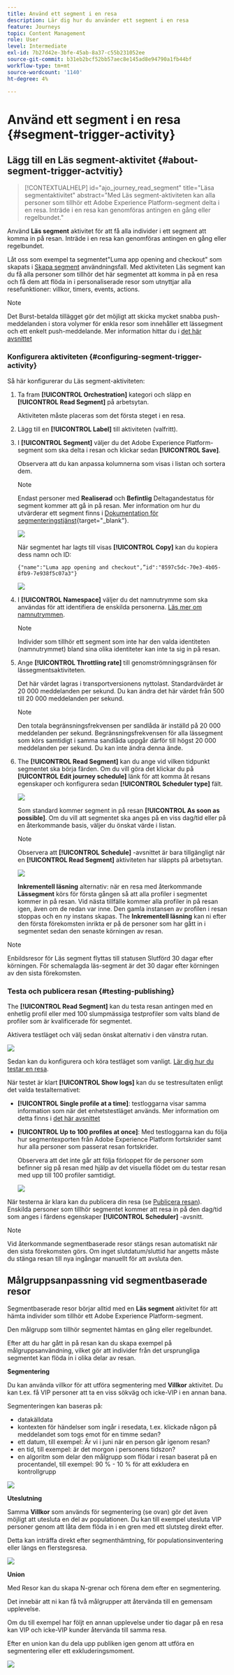 ```yaml
---
title: Använd ett segment i en resa
description: Lär dig hur du använder ett segment i en resa
feature: Journeys
topic: Content Management
role: User
level: Intermediate
exl-id: 7b27d42e-3bfe-45ab-8a37-c55b231052ee
source-git-commit: b31eb2bcf52bb57aec8e145ad8e94790a1fb44bf
workflow-type: tm+mt
source-wordcount: '1140'
ht-degree: 4%

---
```


# Använd ett segment i en resa {#segment-trigger-activity}

## Lägg till en Läs segment-aktivitet {#about-segment-trigger-actvitiy}

>[!CONTEXTUALHELP]
>id="ajo_journey_read_segment"
>title="Läsa segmentaktivitet"
>abstract="Med Läs segment-aktiviteten kan alla personer som tillhör ett Adobe Experience Platform-segment delta i en resa. Inträde i en resa kan genomföras antingen en gång eller regelbundet."

Använd **Läs segment** aktivitet för att få alla individer i ett segment att komma in på resan. Inträde i en resa kan genomföras antingen en gång eller regelbundet.

Låt oss som exempel ta segmentet&quot;Luma app opening and checkout&quot; som skapats i [Skapa segment](../segment/about-segments.md) användningsfall. Med aktiviteten Läs segment kan du få alla personer som tillhör det här segmentet att komma in på en resa och få dem att flöda in i personaliserade resor som utnyttjar alla resefunktioner: villkor, timers, events, actions.

>[!NOTE]
>
>Det Burst-betalda tillägget gör det möjligt att skicka mycket snabba push-meddelanden i stora volymer för enkla resor som innehåller ett lässegment och ett enkelt push-meddelande. Mer information hittar du i [det här avsnittet](../building-journeys/journey-gs.md#burst)

### Konfigurera aktiviteten {#configuring-segment-trigger-activity}

Så här konfigurerar du Läs segment-aktiviteten:

1. Ta fram **[!UICONTROL Orchestration]** kategori och släpp en **[!UICONTROL Read Segment]** på arbetsytan.

   Aktiviteten måste placeras som det första steget i en resa.

1. Lägg till en **[!UICONTROL Label]** till aktiviteten (valfritt).

1. I **[!UICONTROL Segment]** väljer du det Adobe Experience Platform-segment som ska delta i resan och klickar sedan **[!UICONTROL Save]**.

   Observera att du kan anpassa kolumnerna som visas i listan och sortera dem.

   >[!NOTE]
   >
   >Endast personer med **Realiserad** och **Befintlig** Deltagandestatus för segment kommer att gå in på resan. Mer information om hur du utvärderar ett segment finns i [Dokumentation för segmenteringstjänst](https://experienceleague.adobe.com/docs/experience-platform/segmentation/tutorials/evaluate-a-segment.html#interpret-segment-results){target=&quot;_blank&quot;}.

   ![](assets/read-segment-selection.png)

   När segmentet har lagts till visas **[!UICONTROL Copy]** kan du kopiera dess namn och ID:

   `{"name":"Luma app opening and checkout",”id":"8597c5dc-70e3-4b05-8fb9-7e938f5c07a3"}`

   ![](assets/read-segment-copy.png)

1. I **[!UICONTROL Namespace]** väljer du det namnutrymme som ska användas för att identifiera de enskilda personerna. [Läs mer om namnutrymmen](../event/about-creating.md#select-the-namespace).

   >[!NOTE]
   >
   >Individer som tillhör ett segment som inte har den valda identiteten (namnutrymmet) bland sina olika identiteter kan inte ta sig in på resan.

1. Ange **[!UICONTROL Throttling rate]** till genomströmningsgränsen för lässegmentsaktiviteten.

   Det här värdet lagras i transportversionens nyttolast. Standardvärdet är 20 000 meddelanden per sekund. Du kan ändra det här värdet från 500 till 20 000 meddelanden per sekund.

   >[!NOTE]
   >
   >Den totala begränsningsfrekvensen per sandlåda är inställd på 20 000 meddelanden per sekund. Begränsningsfrekvensen för alla lässegment som körs samtidigt i samma sandlåda uppgår därför till högst 20 000 meddelanden per sekund. Du kan inte ändra denna ände.

1. The **[!UICONTROL Read Segment]** kan du ange vid vilken tidpunkt segmentet ska börja färden. Om du vill göra det klickar du på **[!UICONTROL Edit journey schedule]** länk för att komma åt resans egenskaper och konfigurera sedan **[!UICONTROL Scheduler type]** fält.

   ![](assets/read-segment-schedule.png)

   Som standard kommer segment in på resan **[!UICONTROL As soon as possible]**. Om du vill att segmentet ska anges på en viss dag/tid eller på en återkommande basis, väljer du önskat värde i listan.

   >[!NOTE]
   >
   >Observera att **[!UICONTROL Schedule]** -avsnittet är bara tillgängligt när en **[!UICONTROL Read Segment]** aktiviteten har släppts på arbetsytan.

   ![](assets/read-segment-schedule-list.png)

   **Inkrementell läsning** alternativ: när en resa med återkommande **Lässegment** körs för första gången så att alla profiler i segmentet kommer in på resan. Vid nästa tillfälle kommer alla profiler in på resan igen, även om de redan var inne. Den gamla instansen av profilen i resan stoppas och en ny instans skapas. The **Inkrementell läsning** kan ni efter den första förekomsten inrikta er på de personer som har gått in i segmentet sedan den senaste körningen av resan.

<!--

### Segment filters {#segment-filters}

[!CONTEXTUALHELP]
>id="jo_segment_filters"
>title="About segment filters"
>abstract="You can choose to target only the individuals who entered or exited a specific segment during a specific time window. For example, you can decide to only retrieve all the customers who entered the VIP segment since last week."

You can choose to target only the individuals who entered or exited a specific segment during a specific time window. For example, you can decide to only retrieve all the customers who entered the VIP segment since last week. Only the new VIP customers will be targeted. All the customers who were already part of the VIP segment before will be excluded.

To activate this mode, click the **Segment Filters** toggle. Two fields are displayed:

**Segment membership**: choose whether you want to listen to segment entrances or exits. 

**Lookback window**: define when you want to start to listen to entrances or exits. This lookback window is expressed in hours, starting from the moment the journey is triggered.  If you set this duration to 0, the journey will target all members of the segment. For recurring journeys, it will take into account all entrances/exits since the last time the journey was triggered.

-->

>[!NOTE]
>
>Enbildsresor för Läs segment flyttas till statusen Slutförd 30 dagar efter körningen. För schemalagda läs-segment är det 30 dagar efter körningen av den sista förekomsten.

### Testa och publicera resan {#testing-publishing}

The **[!UICONTROL Read Segment]** kan du testa resan antingen med en enhetlig profil eller med 100 slumpmässiga testprofiler som valts bland de profiler som är kvalificerade för segmentet.

Aktivera testläget och välj sedan önskat alternativ i den vänstra rutan.

![](assets/read-segment-test-mode.png)

Sedan kan du konfigurera och köra testläget som vanligt. [Lär dig hur du testar en resa](testing-the-journey.md).

När testet är klart **[!UICONTROL Show logs]** kan du se testresultaten enligt det valda testalternativet:

* **[!UICONTROL Single profile at a time]**: testloggarna visar samma information som när det enhetstestläget används. Mer information om detta finns i [det här avsnittet](testing-the-journey.md#viewing_logs)

* **[!UICONTROL Up to 100 profiles at once]**: Med testloggarna kan du följa hur segmentexporten från Adobe Experience Platform fortskrider samt hur alla personer som passerat resan fortskrider.

   Observera att det inte går att följa förloppet för de personer som befinner sig på resan med hjälp av det visuella flödet om du testar resan med upp till 100 profiler samtidigt.

   ![](assets/read-segment-log.png)

När testerna är klara kan du publicera din resa (se [Publicera resan](publishing-the-journey.md)). Enskilda personer som tillhör segmentet kommer att resa in på den dag/tid som anges i färdens egenskaper **[!UICONTROL Scheduler]** -avsnitt.

>[!NOTE]
>
>Vid återkommande segmentbaserade resor stängs resan automatiskt när den sista förekomsten görs. Om inget slutdatum/sluttid har angetts måste du stänga resan till nya ingångar manuellt för att avsluta den.

## Målgruppsanpassning vid segmentbaserade resor

Segmentbaserade resor börjar alltid med en **Läs segment** aktivitet för att hämta individer som tillhör ett Adobe Experience Platform-segment.

Den målgrupp som tillhör segmentet hämtas en gång eller regelbundet.

Efter att du har gått in på resan kan du skapa exempel på målgruppsanvändning, vilket gör att individer från det ursprungliga segmentet kan flöda in i olika delar av resan.

**Segmentering**

Du kan använda villkor för att utföra segmentering med **Villkor** aktivitet. Du kan t.ex. få VIP personer att ta en viss sökväg och icke-VIP i en annan bana.

Segmenteringen kan baseras på:

* datakälldata
* kontexten för händelser som ingår i resedata, t.ex. klickade någon på meddelandet som togs emot för en timme sedan?
* ett datum, till exempel: Är vi i juni när en person går igenom resan?
* en tid, till exempel: är det morgon i personens tidszon?
* en algoritm som delar den målgrupp som flödar i resan baserat på en procentandel, till exempel: 90 % - 10 % för att exkludera en kontrollgrupp

![](assets/read-segment-audience1.png)

**Uteslutning**

Samma **Villkor** som används för segmentering (se ovan) gör det även möjligt att utesluta en del av populationen. Du kan till exempel utesluta VIP personer genom att låta dem flöda in i en gren med ett slutsteg direkt efter.

Detta kan inträffa direkt efter segmenthämtning, för populationsinventering eller längs en flerstegsresa.

![](assets/read-segment-audience2.png)

**Union**

Med Resor kan du skapa N-grenar och förena dem efter en segmentering.

Det innebär att ni kan få två målgrupper att återvända till en gemensam upplevelse.

Om du till exempel har följt en annan upplevelse under tio dagar på en resa kan VIP och icke-VIP kunder återvända till samma resa.

Efter en union kan du dela upp publiken igen genom att utföra en segmentering eller ett exkluderingsmoment.

![](assets/read-segment-audience3.png)
